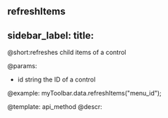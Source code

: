 refreshItems
---
sidebar_label: 
title: 
---          

@short:refreshes child items of a control

@params:
- id 		string		 the ID of a control




@example:
myToolbar.data.refreshItems("menu_id");

@template: api_method
@descr: